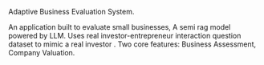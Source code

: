 Adaptive Business Evaluation System. 

An application built to evaluate small businesses, A semi rag model powered by LLM. Uses real investor-entrepreneur interaction question dataset to mimic a real investor . Two core features: Business Assessment, Company Valuation.

